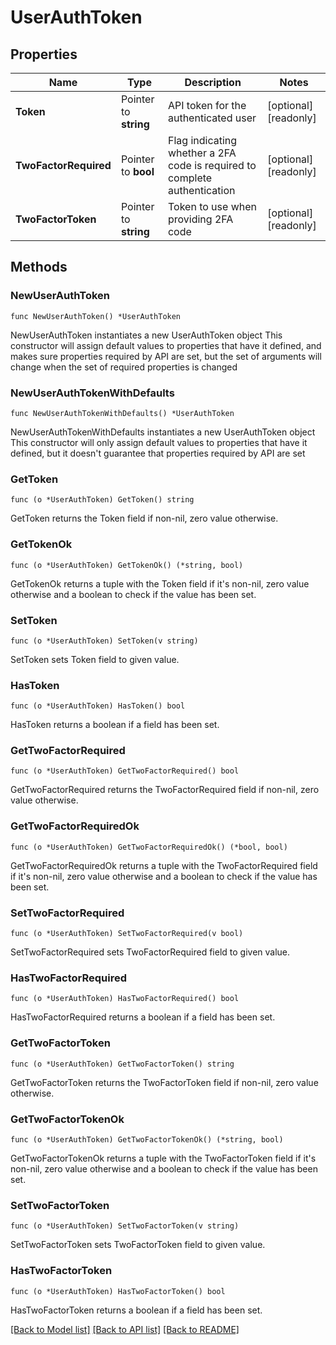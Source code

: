 # UserAuthToken

## Properties

Name | Type | Description | Notes
------------ | ------------- | ------------- | -------------
**Token** | Pointer to **string** | API token for the authenticated user | [optional] [readonly] 
**TwoFactorRequired** | Pointer to **bool** | Flag indicating whether a 2FA code is required to complete authentication | [optional] [readonly] 
**TwoFactorToken** | Pointer to **string** | Token to use when providing 2FA code | [optional] [readonly] 

## Methods

### NewUserAuthToken

`func NewUserAuthToken() *UserAuthToken`

NewUserAuthToken instantiates a new UserAuthToken object
This constructor will assign default values to properties that have it defined,
and makes sure properties required by API are set, but the set of arguments
will change when the set of required properties is changed

### NewUserAuthTokenWithDefaults

`func NewUserAuthTokenWithDefaults() *UserAuthToken`

NewUserAuthTokenWithDefaults instantiates a new UserAuthToken object
This constructor will only assign default values to properties that have it defined,
but it doesn't guarantee that properties required by API are set

### GetToken

`func (o *UserAuthToken) GetToken() string`

GetToken returns the Token field if non-nil, zero value otherwise.

### GetTokenOk

`func (o *UserAuthToken) GetTokenOk() (*string, bool)`

GetTokenOk returns a tuple with the Token field if it's non-nil, zero value otherwise
and a boolean to check if the value has been set.

### SetToken

`func (o *UserAuthToken) SetToken(v string)`

SetToken sets Token field to given value.

### HasToken

`func (o *UserAuthToken) HasToken() bool`

HasToken returns a boolean if a field has been set.

### GetTwoFactorRequired

`func (o *UserAuthToken) GetTwoFactorRequired() bool`

GetTwoFactorRequired returns the TwoFactorRequired field if non-nil, zero value otherwise.

### GetTwoFactorRequiredOk

`func (o *UserAuthToken) GetTwoFactorRequiredOk() (*bool, bool)`

GetTwoFactorRequiredOk returns a tuple with the TwoFactorRequired field if it's non-nil, zero value otherwise
and a boolean to check if the value has been set.

### SetTwoFactorRequired

`func (o *UserAuthToken) SetTwoFactorRequired(v bool)`

SetTwoFactorRequired sets TwoFactorRequired field to given value.

### HasTwoFactorRequired

`func (o *UserAuthToken) HasTwoFactorRequired() bool`

HasTwoFactorRequired returns a boolean if a field has been set.

### GetTwoFactorToken

`func (o *UserAuthToken) GetTwoFactorToken() string`

GetTwoFactorToken returns the TwoFactorToken field if non-nil, zero value otherwise.

### GetTwoFactorTokenOk

`func (o *UserAuthToken) GetTwoFactorTokenOk() (*string, bool)`

GetTwoFactorTokenOk returns a tuple with the TwoFactorToken field if it's non-nil, zero value otherwise
and a boolean to check if the value has been set.

### SetTwoFactorToken

`func (o *UserAuthToken) SetTwoFactorToken(v string)`

SetTwoFactorToken sets TwoFactorToken field to given value.

### HasTwoFactorToken

`func (o *UserAuthToken) HasTwoFactorToken() bool`

HasTwoFactorToken returns a boolean if a field has been set.


[[Back to Model list]](../README.md#documentation-for-models) [[Back to API list]](../README.md#documentation-for-api-endpoints) [[Back to README]](../README.md)


